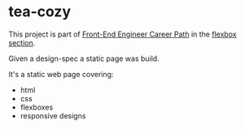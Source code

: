 # tea-cozy

This project is part of [Front-End Engineer Career Path](https://www.codecademy.com/learn/paths/front-end-engineer-career-path) in the [flexbox section](https://www.codecademy.com/paths/front-end-engineer-career-path/tracks/fecp-22-making-a-website-responsive/modules/wdcp-22-layout-with-flexbox/projects/tea-cozy).

Given a design-spec a static page was build.

It's a static web page covering:

- html
- css
- flexboxes
- responsive designs
